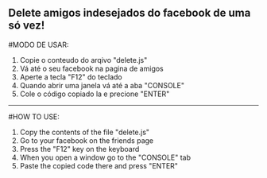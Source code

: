 ## Delete amigos indesejados do facebook de uma só vez!


#MODO DE USAR:
1. Copie o conteudo do arqivo "delete.js"
2. Vá até o seu facebook na pagina de amigos
3. Aperte a tecla "F12" do teclado
4. Quando abrir uma janela vá até a aba "CONSOLE"
5. Cole o código copiado la e precione "ENTER"

-----------------------------------------------------------

#HOW TO USE:
1. Copy the contents of the file "delete.js"
2. Go to your facebook on the friends page
3. Press the "F12" key on the keyboard
4. When you open a window go to the "CONSOLE" tab
5. Paste the copied code there and press "ENTER"
